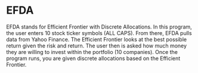 # EFDA
EFDA stands for Efficient Frontier with Discrete Allocations. In this program, the user enters 10 stock ticker symbols (ALL CAPS). From there, EFDA pulls data from Yahoo Finance. The Efficient Frontier looks at the best possible return given the risk and return. The user then is asked how much money they are willing to invest within the portfolio (10 companies). Once the program runs, you are given discrete allocations based on the Efficient Frontier. 
